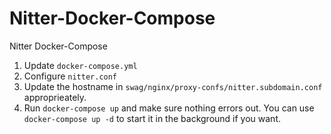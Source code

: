 # Nitter-Docker-Compose
Nitter Docker-Compose

1. Update `docker-compose.yml`
2. Configure `nitter.conf`
3. Update the hostname in `swag/nginx/proxy-confs/nitter.subdomain.conf` approprieately.
3. Run `docker-compose up` and make sure nothing errors out. You can use `docker-compose up -d` to start it in the background if you want.
